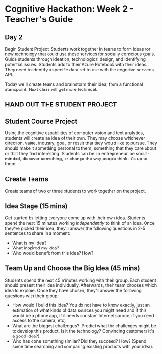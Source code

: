 # Cognitive Hackathon: Week 2 - Teacher's Guide
## Day 2

Begin Student Project. Students work together in teams to form ideas for new technology that could use these services for socially conscious goals. Guide students through ideation, technological design, and identifying potential issues. Students add to their Azure Notebook with their ideas. They need to identify a specific data set to use with the cognitive services API.

Today we'll create teams and brainstorm their idea, from a functional standpoint. Next class will get more technical.

## HAND OUT THE STUDENT PROJECT

## Student Course Project 
Using the cognitive capabilities of computer vision and text analytics, students will create an idea of their own. They may choose whichever direction, value, industry, goal, or result that they would like to pursue. They should make it something personal to them, something that they care about or that they find interesting. Students can be an entrepreneur, be social-minded, discover something, or change the way people think. It's up to them!

## Create Teams

Create teams of two or three students to work together on the project.

## Idea Stage (15 mins)

Get started by letting everyone come up with their own idea. Students spend the next 15 minutes working *independently* to think of an idea. Once they've picked their idea, they'll answer the following questions in 2-5 sentences to share in a moment:
* What is my idea? 
* What inspired my idea?
* Who would benefit from this idea? How?

## Team Up and Choose the Big Idea (45 mins)

Students spend the next 45 minutes working with their group. Each student should present their idea individually. Afterwards, their team chooses which idea to  explore. Once they have chosen, they'll answer the following questions with their group:
* How would I build this idea? You do not have to know exactly, just an estimation of what kinds of data sources you might need and if this would be a phone app, if it needs constant Internet source, if you need access to the camera, etc).
* What are the biggest challenges? (Predict what the challenges might be to develop this product. Is it the technology? Convincing customers it's a good idea?)
* Who has done something similar? Did they succeed? How? (Spend some time searching and comparing existing products with your idea).
